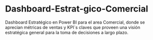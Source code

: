 # Dashboard-Estrat-gico-Comercial
Dashboard Estratégico en Power BI para el area Comercial, donde se aprecian métricas de ventas y KPI´s claves que proveen una visión estratégica general para la toma de decisiones a largo plazo.
